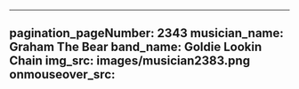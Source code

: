 ------
pagination_pageNumber: 2343
musician_name: Graham The Bear
band_name: Goldie Lookin Chain
img_src: images/musician2383.png
onmouseover_src: 
------